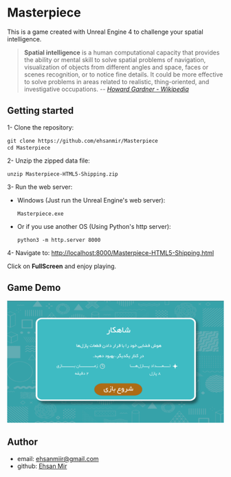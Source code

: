 
# Masterpiece
This is a game created with Unreal Engine 4 to challenge your spatial intelligence.

> **Spatial intelligence** is a human computational capacity that provides the ability or mental skill to solve spatial problems of navigation, visualization of objects from different angles and space, faces or scenes recognition, or to notice fine details. It could be more effective to solve problems in areas related to realistic, thing-oriented, and investigative occupations. 
> -- <cite>[Howard Gardner - Wikipedia][1]</cite>

[1]: https://en.wikipedia.org/wiki/Spatial_intelligence_(psychology)

## Getting started
1- Clone the repository:
```
git clone https://github.com/ehsanmir/Masterpiece
cd Masterpiece
```
2- Unzip the zipped data file:
```
unzip Masterpiece-HTML5-Shipping.zip
```
3- Run the web server:
 - Windows (Just run the Unreal Engine's web server):
	```
	Masterpiece.exe
	```
 - Or if you use another OS (Using Python's http server):
	```
	python3 -m http.server 8000
	```
4- Navigate to:
 [http://localhost:8000/Masterpiece-HTML5-Shipping.html](http://localhost:8000/Masterpiece-HTML5-Shipping.html)

Click on **FullScreen** and enjoy playing.

## Game Demo
![Demo](ShowDemo.gif)

## Author
- email: ehsanmiir@gmail.com
- github: [Ehsan Mir](https://github.com/ehsanmir)
